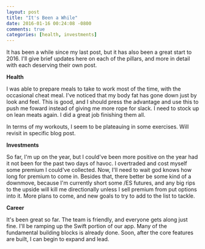 ```yaml
---
layout: post
title: "It's Been a While"
date: 2016-01-16 00:24:08 -0800
comments: true
categories: [health, investments]
---
```


It has been a while since my last post, but it has also been a great start to 2016. I'll give brief updates here on each of the pillars, and more in detail with each deserving their own post.

**Health**

I was able to prepare meals to take to work most of the time, with the occasional cheat meal. I've noticed that my body fat has gone down just by look and feel. This is good, and I should press the advantage and use this to push me foward instead of giving me more rope for slack. I need to stock up on lean meats again. I did a great job finishing them all.

In terms of my workouts, I seem to be plateauing in some exercises. Will revisit in specific blog post.

**Investments**

So far, I'm up on the year, but I could've been more positive on the year had it not been for the past two days of havoc. I overtraded and cost myself some premium I could've collected. Now, I'll need to wait god knows how long for premium to come in. Besides that, there better be some kind of a downmove, because I'm currently short some /ES futures, and any big rips to the upside will kill me directionally unless I sell premium from put options into it. More plans to come, and new goals to try to add to the list to tackle.

**Career**

It's been great so far. The team is friendly, and everyone gets along just fine. I'll be ramping up the Swift portion of our app. Many of the fundamental building blocks is already done. Soon, after the core features are built, I can begin to expand and lead.

